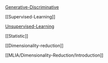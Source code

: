 [Generative-Discriminative](Generative-Discriminative.md)  

[[Supervised-Learning]]


[Unsupervised-Learning](Unsupervised-Learning.md)  

[[Statistic]] 

[[Dimensionality-reduction]]  

[[MLIA/Dimensionality-Reduction/Introduction]]